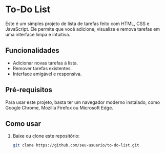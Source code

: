 # To-Do List  

Este é um simples projeto de lista de tarefas feito com HTML, CSS e JavaScript. Ele permite que você adicione, visualize e remova tarefas em uma interface limpa e intuitiva.  

## Funcionalidades  

- Adicionar novas tarefas à lista.  
- Remover tarefas existentes.  
- Interface amigável e responsiva.  

## Pré-requisitos  

Para usar este projeto, basta ter um navegador moderno instalado, como Google Chrome, Mozilla Firefox ou Microsoft Edge.  

## Como usar  

1. Baixe ou clone este repositório:
   ```bash
   git clone https://github.com/seu-usuario/to-do-list.git
